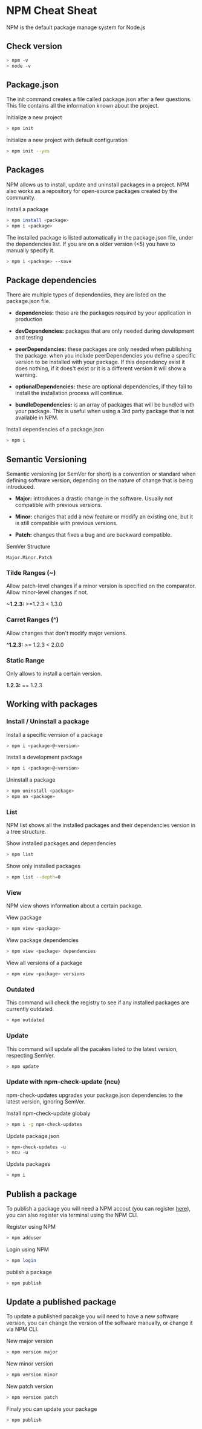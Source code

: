 # NPM Cheat Sheat

NPM is the default package manage system for Node.js

## Check version

```bash
> npm -v 
> node -v 
```

## Package.json
The init command creates a file called package.json after a few questions. This file contains all the information known about the project.

Initialize a new project

```bash
> npm init
```

Initialize a new project with default configuration

```bash
> npm init --yes
```

## Packages

NPM allows us to install, update and uninstall packages in a project. NPM also works as a repository for open-source packages created by the community.

Install a package

```bash
> npm install <package>
> npm i <package>
```

The installed package is listed automatically in the package.json file, under the dependencies list. If you are on a older version (<5) you have to manually specify it.

```bash
> npm i <package> --save
```

## Package dependencies

There are multiple types of dependencies, they are listed on the package.json file.

- __dependencies:__ these are the packages required by your application in production

- __devDependencies:__ packages that are only needed during development and testing

- __peerDependencies:__ these packages are only needed when publishing the package. when you include peerDependencies you define a specific version to be installed with your package. If this dependency exist it does nothing, if it does't exist or it is a different version it will show a warning.

- __optionalDependencies:__ these are optional dependencies, if they fail to install the installation process will continue.

- __bundleDependencies:__ is an array of packages that will be bundled with your package. This is useful when using a 3rd party package that is not available in NPM.

Install dependencies of a package.json

```bash
> npm i 
```

## Semantic Versioning

Semantic versioning (or SemVer for short) is a convention or standard when defining software version, depending on the nature of change that is being introduced.

- __Major:__ introduces a drastic change in the software. Usually not compatible with previous versions.

- __Minor:__ changes that add a new feature or modify an existing one, but it is still compatible with previous versions.

- __Patch:__ changes that fixes a bug and are backward compatible.

SemVer Structure

```
Major.Minor.Patch
```

### Tilde Ranges (~)

Allow patch-level changes if a minor version is specified on the comparator. Allow minor-level changes if not.

__~1.2.3:__ >=1.2.3 < 1.3.0
 
### Carret Ranges (^)

Allow changes that don't modify major versions.

__^1.2.3:__ >= 1.2.3 < 2.0.0

### Static Range

Only allows to install a certain version.

__1.2.3:__  == 1.2.3

## Working with packages

### Install / Uninstall a package

Install a specific verrsion of a package

```bash
> npm i <package>@<version>
```

Install a development package

```bash
> npm i <package>@<version>
```

Uninstall a package

```bash
> npm uninstall <package>
> npm un <package>
```

### List
NPM list shows all the installed packages and their dependencies version in a tree structure.

Show installed packages and dependencies

```bash
> npm list
```

Show only installed packages

```bash
> npm list --depth=0
```

### View

NPM view shows information about a certain package.

View package

```bash
> npm view <package>
```

View package dependencies

```bash
> npm view <package> dependencies
```

View all versions of a package

```bash
> npm view <package> versions
```

### Outdated

This command will check the registry to see if any installed packages are currently outdated.

```bash
> npm outdated
```

### Update

This command will update all the pacakes listed to the latest version, respecting SemVer.

```bash
> npm update
```

### Update with npm-check-update (ncu)

npm-check-updates upgrades your package.json dependencies to the latest version, ignoring SemVer.

Install npm-check-update globaly

```bash
> npm i -g npm-check-updates
```

Update package.json

```bash
> npm-check-updates -u
> ncu -u
```

Update packages

```bash
> npm i
```

## Publish a package

To publish a package you will need a NPM accout (you can register [here](https://www.npmjs.com/signup)), you can also register via terminal using the NPM CLI.

Register using NPM

 ```bash
> npm adduser
```

Login using NPM

```bash
> npm login
```

publish a package

```bash
> npm publish
```

## Update a published package

To update a published pacakge you will need to have a new software version, you can change the version of the software manually, or change it via NPM CLI.

New major version

```bash
> npm version major
```

New minor version

```bash
> npm version minor
```

New patch version

```bash
> npm version patch
```

Finaly you can update your package

```bash
> npm publish
```